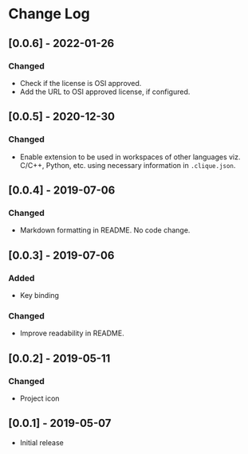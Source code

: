 # Change Log

## [0.0.6] - 2022-01-26
### Changed
- Check if the license is OSI approved.
- Add the URL to OSI approved license, if configured.

## [0.0.5] - 2020-12-30
### Changed
- Enable extension to be used in workspaces of other languages viz. C/C++,
Python, etc. using necessary information in `.clique.json`.

## [0.0.4] - 2019-07-06
### Changed
- Markdown formatting in README. No code change.

## [0.0.3] - 2019-07-06
### Added
- Key binding

### Changed
- Improve readability in README.

## [0.0.2] - 2019-05-11
### Changed
- Project icon

## [0.0.1] - 2019-05-07
- Initial release
